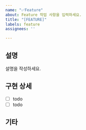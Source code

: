 ```yaml
---
name: "✅Feature"
about: Feature 작업 사항을 입력하세요.
title: "[FEATURE]"
labels: feature
assignees: ''

---
```


## 설명
설명을 작성하세요.

## 구현 상세
- [ ] todo
- [ ] todo

## 기타
